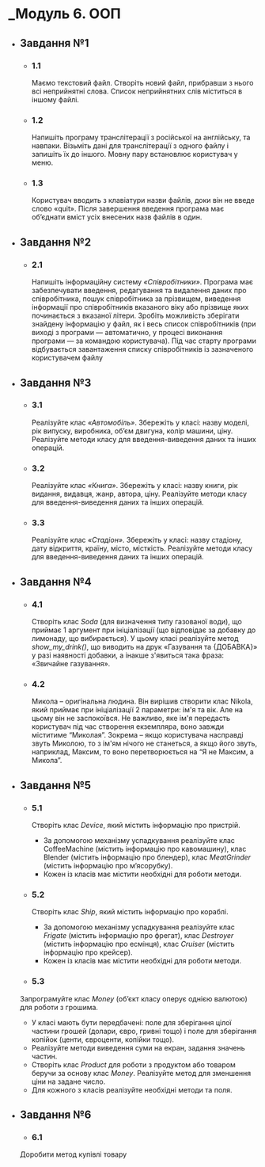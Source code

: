 # _Модуль 6. ООП 

- ## __Завдання №1__
  - ### __1.1__
    Маємо текстовий файл. Створіть новий файл, прибравши з нього всі неприйнятні слова. Список неприйнятних
    слів міститься в іншому файлі.
  - ### __1.2__
    Напишіть програму транслітерації з російської на
    англійську, та навпаки. Візьміть дані для транслітерації
    з одного файлу і запишіть їх до іншого. Мовну пару встановлює користувач у меню.
  - ### __1.3__
    Користувач вводить з клавіатури назви файлів, доки
    він не введе слово «quit». Після завершення введення
    програма має об’єднати вміст усіх внесених назв файлів
    в один.

- ## __Завдання №2__
  - ### __2.1__
    Напишіть інформаційну систему _«Співробітники»_. Програма має забезпечувати введення, редагування та видалення
    даних про співробітника, пошук співробітника за прізвищем,
    виведення інформації про співробітників вказаного віку або
    прізвище яких починається з вказаної літери. Зробіть можливість зберігати знайдену інформацію у файл, як і весь список
    співробітників (при виході з програми — автоматично, у
    процесі виконання програми — за командою користувача).
    Під час старту програми відбувається завантаження списку
    співробітників із зазначеного користувачем файлу

- ## __Завдання №3__
  - ### __3.1__
    Реалізуйте клас _«Автомобіль»_. Збережіть у класі: назву
    моделі, рік випуску, виробника, об’єм двигуна, колір машини,
    ціну. Реалізуйте методи класу для введення-виведення даних
    та інших операцій. 
  - ### __3.2__
    Реалізуйте клас _«Книга»_. Збережіть у класі: назву книги,
    рік видання, видавця, жанр, автора, ціну. Реалізуйте методи
    класу для введення-виведення даних та інших операцій.
  - ### __3.3__
    Реалізуйте клас _«Стадіон»_. Збережіть у класі: назву стадіону, дату відкриття, країну, місто, місткість. Реалізуйте методи
    класу для введення-виведення даних та інших операцій.

- ## __Завдання №4__
  - ### __4.1__
    Створіть клас _Soda_ (для визначення типу газованої води), що приймає 1 аргумент при ініціалізації (що відповідає за
    добавку до лимонаду, що вибирається). У цьому класі реалізуйте метод _show_my_drink()_, що виводить на друк «Газування
    та {ДОБАВКА}» у разі наявності добавки, а інакше з'явиться така фраза: «Звичайне газування».
  - ### __4.2__
    Микола – оригінальна людина. Він вирішив створити клас Nikola, який приймає при ініціалізації 2 параметри: ім'я та вік.
    Але на цьому він не заспокоївся. Не важливо, яке ім'я передасть користувач під час створення екземпляра, воно завжди
    міститиме “Миколая”. Зокрема – якщо користувача насправді звуть Миколою, то з ім'ям нічого не станеться, а якщо його звуть,
    наприклад, Максим, то воно перетворюється на “Я не Максим, а Микола”.

- ## __Завдання №5__
  - ### __5.1__
    Створіть клас _Device_, який містить інформацію про пристрій.
    - За допомогою механізму успадкування реалізуйте клас
      CoffeeMachine (містить інформацію про кавомашину), клас
      Blender (містить інформацію про блендер), клас _MeatGrinder_
      (містить інформацію про м’ясорубку).
    - Кожен із класів має містити необхідні для роботи методи.

  - ### __5.2__
    Створіть клас _Ship_, який містить інформацію про кораблі.
    - За допомогою механізму успадкування реалізуйте клас
      _Frigate_ (містить інформацію про фрегат), клас _Destroyer_ (містить
      інформацію про есмінця), клас _Cruiser_ (містить інформацію
      про крейсер).
    - Кожен із класів має містити необхідні для роботи методи.
    
  - ### __5.3__
  Запрограмуйте клас _Money_ (об’єкт класу оперує однією валютою) для роботи з грошима.
  - У класі мають бути передбачені: поле для зберігання цілої
    частини грошей (долари, євро, гривні тощо) і поле для зберігання копійок (центи, євроценти, копійки тощо).
  - Реалізуйте методи виведення суми на екран, задання
    значень частин. 
  - Створіть клас _Product_ для роботи з продуктом або товаром беручи за основу клас _Money_. Реалізуйте метод для
    зменшення ціни на задане число.
  - Для кожного з класів реалізуйте необхідні методи та поля.
  
- ## __Завдання №6__
  - ### __6.1__
  Доробити метод купівлі товару
    